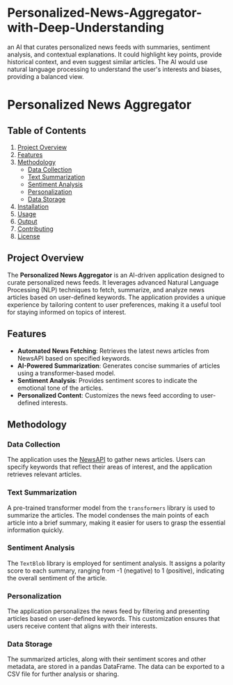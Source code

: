 # Personalized-News-Aggregator-with-Deep-Understanding
 an AI that curates personalized news feeds with summaries, sentiment analysis, and contextual explanations. It could highlight key points, provide historical context, and even suggest similar articles. The AI would use natural language processing to understand the user's interests and biases, providing a balanced view.
# Personalized News Aggregator

## Table of Contents

1. [Project Overview](#project-overview)
2. [Features](#features)
3. [Methodology](#methodology)
   - [Data Collection](#data-collection)
   - [Text Summarization](#text-summarization)
   - [Sentiment Analysis](#sentiment-analysis)
   - [Personalization](#personalization)
   - [Data Storage](#data-storage)
4. [Installation](#installation)
5. [Usage](#usage)
6. [Output](#output)
7. [Contributing](#contributing)
8. [License](#license)

## Project Overview

The **Personalized News Aggregator** is an AI-driven application designed to curate personalized news feeds. It leverages advanced Natural Language Processing (NLP) techniques to fetch, summarize, and analyze news articles based on user-defined keywords. The application provides a unique experience by tailoring content to user preferences, making it a useful tool for staying informed on topics of interest.

## Features

- **Automated News Fetching**: Retrieves the latest news articles from NewsAPI based on specified keywords.
- **AI-Powered Summarization**: Generates concise summaries of articles using a transformer-based model.
- **Sentiment Analysis**: Provides sentiment scores to indicate the emotional tone of the articles.
- **Personalized Content**: Customizes the news feed according to user-defined interests.

## Methodology

### Data Collection

The application uses the [NewsAPI](https://newsapi.org/) to gather news articles. Users can specify keywords that reflect their areas of interest, and the application retrieves relevant articles.

### Text Summarization

A pre-trained transformer model from the `transformers` library is used to summarize the articles. The model condenses the main points of each article into a brief summary, making it easier for users to grasp the essential information quickly.

### Sentiment Analysis

The `TextBlob` library is employed for sentiment analysis. It assigns a polarity score to each summary, ranging from -1 (negative) to 1 (positive), indicating the overall sentiment of the article.

### Personalization

The application personalizes the news feed by filtering and presenting articles based on user-defined keywords. This customization ensures that users receive content that aligns with their interests.

### Data Storage

The summarized articles, along with their sentiment scores and other metadata, are stored in a pandas DataFrame. The data can be exported to a CSV file for further analysis or sharing.


